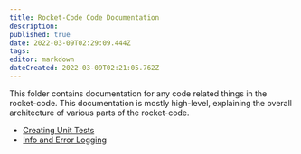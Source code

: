```yaml
---
title: Rocket-Code Code Documentation
description: 
published: true
date: 2022-03-09T02:29:09.444Z
tags: 
editor: markdown
dateCreated: 2022-03-09T02:21:05.762Z
---
```


This folder contains documentation for any code related things in the rocket-code. This documentation is mostly high-level, explaining the overall architecture of various parts of the rocket-code.

- [Creating Unit Tests](/en/Avionics/Software/Rocket-Code-Code-Docs/Creating-Unit-Tests)
- [Info and Error Logging](/en/Avionics/Software/Rocket-Code-Code-Docs/Info-and-Error-Logging)